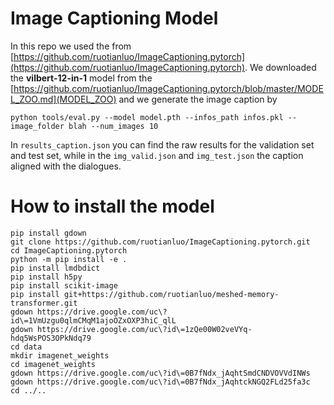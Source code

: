 # Image Captioning Model
In this repo we used the from [https://github.com/ruotianluo/ImageCaptioning.pytorch](https://github.com/ruotianluo/ImageCaptioning.pytorch). We downloaded the **vilbert-12-in-1** model from the [https://github.com/ruotianluo/ImageCaptioning.pytorch/blob/master/MODEL_ZOO.md](MODEL_ZOO) and we generate the image caption by 

```
python tools/eval.py --model model.pth --infos_path infos.pkl --image_folder blah --num_images 10
```

In ```results_caption.json``` you can find the raw results for the validation set and test set, while in the ```img_valid.json``` and ```img_test.json``` the caption aligned with the dialogues. 


# How to install the model
```
pip install gdown
git clone https://github.com/ruotianluo/ImageCaptioning.pytorch.git
cd ImageCaptioning.pytorch
python -m pip install -e .
pip install lmdbdict
pip install h5py
pip install scikit-image
pip install git+https://github.com/ruotianluo/meshed-memory-transformer.git
gdown https://drive.google.com/uc\?id\=1VmUzgu0qlmCMqM1ajoOZxOXP3hiC_qlL
gdown https://drive.google.com/uc\?id\=1zQe00W02veVYq-hdq5WsPOS3OPkNdq79 
cd data
mkdir imagenet_weights
cd imagenet_weights
gdown https://drive.google.com/uc\?id\=0B7fNdx_jAqhtSmdCNDVOVVdINWs
gdown https://drive.google.com/uc\?id\=0B7fNdx_jAqhtckNGQ2FLd25fa3c
cd ../..
```